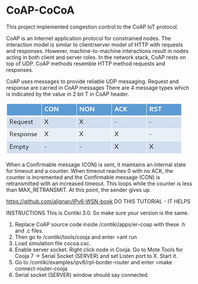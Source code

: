 # CoAP-CoCoA
This project implemented congestion control to the CoAP IoT protocol.

CoAP is an Internet application protocol for constrained nodes.
The interaction model is similar to client/server model of HTTP with requests and responses. 
However, machine-to-machine interactions result in nodes acting in both client and server roles.
In the network stack, CoAP rests on top of UDP.
CoAP methods resemble HTTP method requests and responses.

CoAP uses messages to provide reliable UDP messaging.
Request and response are carried in CoAP messages
There are 4 message types which is indicated by the value in 2 bit T in CoAP header.

![](img/coap-message.jpg)

When a Confirmable message (CON) is sent, it maintains an internal state for timeout and a counter.
When timeout reaches 0 with no ACK, the counter is incremented and the Confirmable message (CON) is retransmitted with an increased timeout. This loops while the counter is less than MAX_RETRANSMIT.
At this point, the sender gives up.


https://github.com/alignan/IPv6-WSN-book
DO THIS TUTORIAL - IT HELPS

INSTRUCTIONS
This is Contiki 3.0. So make sure your version is the same.

1) Replace CoAP source code inside /contiki/apps/er-coap with these .h and .c files.
2) Then go to /contiki/tools/cooja and enter >ant run
3) Load simulation file cocoa.csc.
4) Enable server socket. Right click node in Cooja.
Go to Mote Tools for Cooja 7 -> Serial Socket (SERVER) and set Listen port to X. Start it.
5) Go to /contiki/examples/ipv6/rpl-border-router and enter >make connect-router-cooja
6) Serial socket (SERVER) window should say connected.
